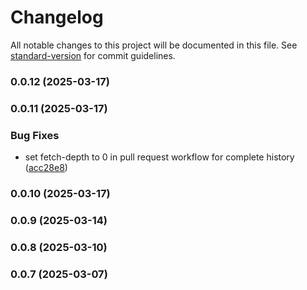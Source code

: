 # Changelog

All notable changes to this project will be documented in this file. See [standard-version](https://github.com/conventional-changelog/standard-version) for commit guidelines.

### 0.0.12 (2025-03-17)

### 0.0.11 (2025-03-17)


### Bug Fixes

* set fetch-depth to 0 in pull request workflow for complete history ([acc28e8](https://github.com/RoyalVoluntaryService/platform-validation/commit/acc28e88173146ed707f7cfa638cbe48a992a292))

### 0.0.10 (2025-03-17)

### 0.0.9 (2025-03-14)

### 0.0.8 (2025-03-10)

### 0.0.7 (2025-03-07)
